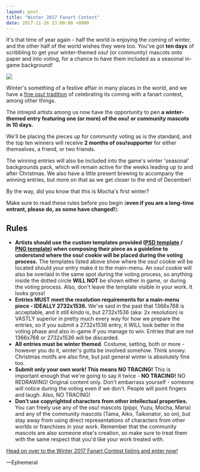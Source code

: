 ```yaml
---
layout: post
title: "Winter 2017 Fanart Contest"
date: 2017-11-26 23:00:00 +0000
---
```


It's that time of year again - half the world is enjoying the coming of winter, and the other half of the world wishes they were too. You've got **ten days** of scribbling to get your winter-themed osu! (or community) mascots onto paper and into voting, for a chance to have them included as a seasonal in-game background!

[![](https://assets.ppy.sh/contests/58/header.jpg?20171127)](https://osu.ppy.sh/community/contests/58)

Winter's something of a festive affair in many places in the world, and we have a [fine osu! tradition](https://osu.ppy.sh/community/contests/36) of celebrating its coming with a fanart contest, among other things.

The intrepid artists among us now have the opportunity to pen **a winter-themed entry featuring one (or more) of the osu! or community mascots in 10 days.**

We'll be placing the pieces up for community voting as is the standard, and the top ten winners will receive **2 months of osu!supporter** for either themselves, a friend, or two friends.

The winning entries will also be included into the game's winter 'seasonal' backgrounds pack, which will remain active for the weeks leading up to and after Christmas. We also have a little present brewing to accompany the winning entries, but more on that as we get closer to the end of December!

By the way, did you know that this is Mocha's first winter?

Make sure to read these rules before you begin (**even if you are a long-time entrant, please do, as some have changed!**):

## Rules

* **Artists should use the custom templates provided ([PSD template](https://assets.ppy.sh/events/fanart/templates/osu%21%20main%20menu%202732x1536.psd?2017) / [PNG template](https://assets.ppy.sh/events/fanart/templates/osu%21%20main%20menu%202732x1536.png?2017)) when composing their piece as a guideline to understand where the osu! cookie will be placed during the voting process.** The templates listed above show where the osu! cookie will be located should your entry make it to the main-menu. An osu! cookie will also be overlaid in the same spot during the voting process, so anything inside the dotted circle **WILL NOT** be shown either in game, or during the voting process. Also, don't leave the template visible in your work. It looks gross!
* **Entries MUST meet the resolution requirements for a main-menu piece - IDEALLY 2732x1536.** We've said in the past that 1366x768 is acceptable, and it still _kinda_ is, but 2732x1536 (aka: 2x resolution) is VASTLY superior in pretty much every way for how we prepare the entries, so if you submit a 2732x1536 entry, it WILL look better in the voting phase and also in-game if you manage to win. Entries that are not 1366x768 or 2732x1536 will be discarded.
* **All entries must be winter themed**. Costume, setting, both or more - however you do it, winter's gotta be involved somehow. Think snowy. Christmas motifs are also fine, but just general winter is absolutely fine too.
* **Submit only your own work! This means NO TRACING!** This is important enough that we're going to say it twice - **NO TRACING!** NO REDRAWING! Original content only. Don't embarrass yourself - someone *will* notice during the voting even if we don't. People will point fingers and laugh. Also, NO TRACING!
* **Don’t use copyrighted characters from other intellectual properties.** You can freely use any of the osu! mascots (pippi, Yuzu, Mocha, Maria) and any of the community mascots (Tama, Aiko, Taikonator, so on), but stay away from using direct representations of characters from other worlds or franchises in your work. Remember that the community mascots are also someone else's creation, so make sure to treat them with the same respect that you'd like your work treated with.

[Head on over to the Winter 2017 Fanart Contest listing and enter now!](https://osu.ppy.sh/community/contests/58)

—Ephemeral

